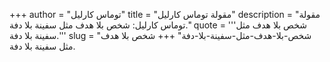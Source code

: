 +++
author = "توماس كارليل"
title = "مقولة توماس كارليل"
description = "مقولة توماس كارليل: شخص بلا هدف مثل سفينة بلا دفة."
quote = '''شخص بلا هدف مثل سفينة بلا دفة.''' 
slug = "شخص-بلا-هدف-مثل-سفينة-بلا-دفة"
+++
شخص بلا هدف مثل سفينة بلا دفة.
